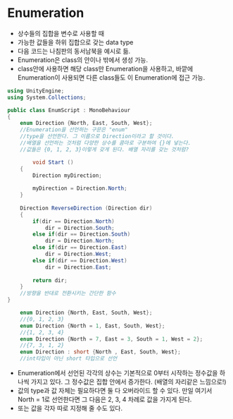 Enumeration
===========
- 상수들의 집합을 변수로 사용할 때
- 가능한 값들을 하위 집합으로 갖는 data type
- 다음 코드는 나침판의 동서남북을 예시로 듦.
- Enumeration은 class의 안이나 밖에서 생성 가능.
- class안에 사용하면 해당 class만 Enumeration을 사용하고, 바깥에 Enumeration이 사용되면 다른 class들도 이 Enumeration에 접근 가능.


```c#
using UnityEngine;
using System.Collections;

public class EnumScript : MonoBehaviour 
{
    enum Direction {North, East, South, West};
    //Enumeration을 선언하는 구문은 "enum"
    //type을 선언한다. 그 이름으로 Direction이라고 할 것이다.
    //배열을 선언하는 것처럼 다양한 상수를 콤마로 구분하여 {}에 넣는다.
    //값들은 {0, 1, 2, 3}이렇게 갖게 된다. 배열 자리를 갖는 것처럼?

        void Start () 
    {
        Direction myDirection;
        
        myDirection = Direction.North;
    }
    
    Direction ReverseDirection (Direction dir)
    {
        if(dir == Direction.North)
            dir = Direction.South;
        else if(dir == Direction.South)
            dir = Direction.North;
        else if(dir == Direction.East)
            dir = Direction.West;
        else if(dir == Direction.West)
            dir = Direction.East;
        
        return dir;     
    }
    //방향을 반대로 전환시키는 간단한 함수
}
```

```c#
    enum Direction {North, East, South, West};
    //{0, 1, 2, 3}
    enum Direction {North = 1, East, South, West};
    //{1, 2, 3, 4}
    enum Direction {North = 7, East = 3, South = 1, West = 2};
    //{7, 3, 1, 2}
    enum Direction : short {North , East, South, West};
    //int타입이 아닌 short 타입으로 선언
```
- Enumeration에서 선언된 각각의 상수는 기본적으로 0부터 시작하는 정수값을 하나씩 가지고 있다. 그 정수값은 집합 안에서 증가한다. (배열의 자리같은 느낌으로!)
- 값의 type과 값 자체는 필요하다면 둘 다 오버라이드 할 수 있다. 만일 여기서 North = 1로 선언한다면 그 다음은 2, 3, 4 차례로 값을 가지게 된다.
- 또는 값을 각자 따로 지정해 줄 수도 있다.